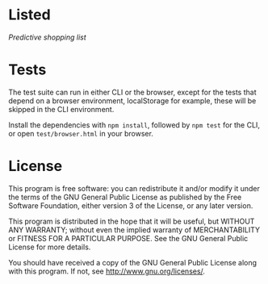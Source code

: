 # Listed

_Predictive shopping list_

# Tests

The test suite can run in either CLI or the browser, except for the tests that depend on a browser environment, localStorage for example, these will be skipped in the CLI environment.

Install the dependencies with `npm install`, followed by `npm test` for the CLI, or open `test/browser.html` in your browser.

# License

This program is free software: you can redistribute it and/or modify it under the terms of the GNU General Public License as published by the Free Software Foundation, either version 3 of the License, or any later version.

This program is distributed in the hope that it will be useful, but WITHOUT ANY WARRANTY; without even the implied warranty of MERCHANTABILITY or FITNESS FOR A PARTICULAR PURPOSE. See the GNU General Public License for more details.

You should have received a copy of the GNU General Public License along with this program. If not, see http://www.gnu.org/licenses/.
